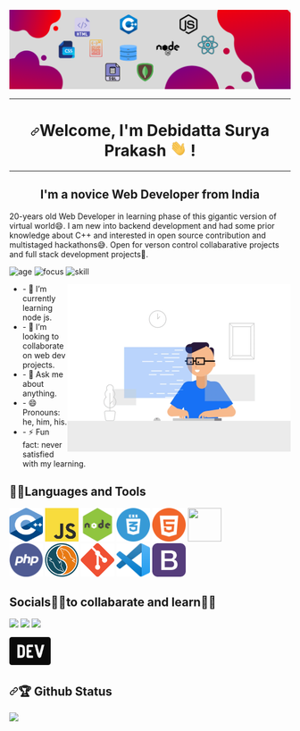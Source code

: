 <p><a target="_blank" rel="noopener noreferrer" href="https://raw.githubusercontent.com/debidattasuryaprakash/debidattasuryaprakash/main/photo/XIV.png"><img src="https://raw.githubusercontent.com/debidattasuryaprakash/debidattasuryaprakash/main/photo/XIV.png" alt="" style="max-width:100%;"></a></p>
<hr>



### <h1 align="center"><a id="user-content--नमस्ते-namaste-im-subhampreet-mohanty---" class="anchor" aria-hidden="true" href="#-नमस्ते-namaste-im-subhampreet-mohanty---"><svg class="octicon octicon-link" viewBox="0 0 16 16" version="1.1" width="16" height="16" aria-hidden="true"><path fill-rule="evenodd" d="M7.775 3.275a.75.75 0 001.06 1.06l1.25-1.25a2 2 0 112.83 2.83l-2.5 2.5a2 2 0 01-2.83 0 .75.75 0 00-1.06 1.06 3.5 3.5 0 004.95 0l2.5-2.5a3.5 3.5 0 00-4.95-4.95l-1.25 1.25zm-4.69 9.64a2 2 0 010-2.83l2.5-2.5a2 2 0 012.83 0 .75.75 0 001.06-1.06 3.5 3.5 0 00-4.95 0l-2.5 2.5a3.5 3.5 0 004.95 4.95l1.25-1.25a.75.75 0 00-1.06-1.06l-1.25 1.25a2 2 0 01-2.83 0z"></path></svg></a>Welcome, I'm Debidatta Surya Prakash <a target="_blank" rel="noopener noreferrer" href="https://raw.githubusercontent.com/ABSphreak/ABSphreak/master/gifs/Hi.gif"><img src="https://raw.githubusercontent.com/ABSphreak/ABSphreak/master/gifs/Hi.gif" width="30px" style="max-width:100%;"></a> ! </h1>
<hr>

<h2  align="center">I'm a novice Web Developer from India</h2>

<p>20-years old Web Developer in learning phase of this gigantic version of virtual world&#128516. I am new into backend development and had some prior knowledge about C++ and interested in open source contribution and multistaged hackathons😅. Open for verson control collabarative projects and full stack development projects🤗. 

<p>
<img src="https://img.shields.io/badge/age-20-blue" alt="age" data-canonical-src="https://img.shields.io/badge/age-20-blue" style="max-width:100%;">
<img src="https://img.shields.io/badge/focus-WebDev-brightgreen" alt="focus" data-canonical-src="https://img.shields.io/badge/focus-WebDev-brightgreen" style="max-width:100%;">
<img src="https://img.shields.io/badge/skill-Learning-red" alt="skill" data-canonical-src="https://img.shields.io/badge/skill-Learning-red" style="max-width:100%;">
</p>
<p><a target="_blank" rel="noopener noreferrer" href="https://raw.githubusercontent.com/debidattasuryaprakash/debidattasuryaprakash/main/photo/code.gif"><img align="right" src="https://raw.githubusercontent.com/debidattasuryaprakash/debidattasuryaprakash/main/photo/code.gif" width="400" data-canonical-src="https://media.giphy.com/media/M9gbBd9nbDrOTu1Mqx/giphy.gif" style="max-width:300%;"></a></p>
<p>
 <ul>
   
<li>- 🌱 I’m currently learning node js.</li>
<li>- 👯 I’m looking to collaborate on web dev projects.</li>
<li>- 💬 Ask me about anything.</li>
<li>- 😄 Pronouns: he, him, his.</li>
<li>- ⚡ Fun fact: never satisfied with my learning.</li>
  
   </ul>
</p>
<h2>👨‍💻Languages and Tools</h2>
<div align="left">
<a target="_blank" rel="noopener noreferrer" href="https://raw.githubusercontent.com/debidattasuryaprakash/debidattasuryaprakash/main/logos/c%2B%2B.png"><img src="https://raw.githubusercontent.com/debidattasuryaprakash/debidattasuryaprakash/main/logos/c%2B%2B.png" height="60" width="60" style="max-width:100%;"></a>
<a target="_blank" rel="noopener noreferrer" href="https://raw.githubusercontent.com/debidattasuryaprakash/debidattasuryaprakash/main/logos/JS.png"><img src="https://raw.githubusercontent.com/debidattasuryaprakash/debidattasuryaprakash/main/logos/JS.png" height="60" width="60" style="max-width:100%;"></a>
<a target="_blank" rel="noopener noreferrer" href="https://raw.githubusercontent.com/debidattasuryaprakash/debidattasuryaprakash/main/logos/node.jpeg"><img src="https://raw.githubusercontent.com/debidattasuryaprakash/debidattasuryaprakash/main/logos/node.jpeg" height="60" width="60" data-canonical-src="https://raw.githubusercontent.com/debidattasuryaprakash/debidattasuryaprakash/main/logos/node.jpeg" style="max-width:100%;"></a>
<a target="_blank" rel="noopener noreferrer" href="https://raw.githubusercontent.com/debidattasuryaprakash/debidattasuryaprakash/main/logos/css.png"><img src="https://raw.githubusercontent.com/debidattasuryaprakash/debidattasuryaprakash/main/logos/css.png" height="60" width="60" style="max-width:100%;"></a>
<a target="_blank" rel="noopener noreferrer" href="https://raw.githubusercontent.com/debidattasuryaprakash/debidattasuryaprakash/main/logos/html.png"><img src="https://raw.githubusercontent.com/debidattasuryaprakash/debidattasuryaprakash/main/logos/html.png" height="60" width="60" style="max-width:100%;"></a>
<a target="_blank" rel="noopener noreferrer" href="https://camo.githubusercontent.com/c10bbec541caa795eee7a0ada0415e2fe7c04b4f89aaa8ebc76e1d1ac2ede1d6/68747470733a2f2f696d672e69636f6e73382e636f6d2f636f6c6f722f3435322f6d6f6e676f64622e706e67"><img src="https://camo.githubusercontent.com/c10bbec541caa795eee7a0ada0415e2fe7c04b4f89aaa8ebc76e1d1ac2ede1d6/68747470733a2f2f696d672e69636f6e73382e636f6d2f636f6c6f722f3435322f6d6f6e676f64622e706e67" height="60" width="60" data-canonical-src="https://img.icons8.com/color/452/mongodb.png" style="max-width:100%;"></a>
<br>
<a target="_blank" rel="noopener noreferrer" href="https://raw.githubusercontent.com/debidattasuryaprakash/debidattasuryaprakash/main/logos/php.png"><img src="https://raw.githubusercontent.com/debidattasuryaprakash/debidattasuryaprakash/main/logos/php.png" height="60" width="60" style="max-width:100%;"></a>
<a target="_blank" rel="noopener noreferrer" href="https://raw.githubusercontent.com/debidattasuryaprakash/debidattasuryaprakash/main/logos/sql.png"><img src="https://raw.githubusercontent.com/debidattasuryaprakash/debidattasuryaprakash/main/logos/sql.png" height="60" width="60" style="max-width:100%;"></a>
<a target="_blank" rel="noopener noreferrer" href="https://raw.githubusercontent.com/debidattasuryaprakash/debidattasuryaprakash/main/logos/git.png"><img src="https://raw.githubusercontent.com/debidattasuryaprakash/debidattasuryaprakash/main/logos/git.png" height="60" width="60" style="max-width:100%;"></a>
<a target="_blank" rel="noopener noreferrer" href="https://raw.githubusercontent.com/debidattasuryaprakash/debidattasuryaprakash/main/logos/vs.png"><img src="https://raw.githubusercontent.com/debidattasuryaprakash/debidattasuryaprakash/main/logos/vs.png" height="60" width="60" style="max-width:100%;"></a>
<a target="_blank" rel="noopener noreferrer" href="https://raw.githubusercontent.com/debidattasuryaprakash/debidattasuryaprakash/main/logos/bootstrap.png"><img src="https://raw.githubusercontent.com/debidattasuryaprakash/debidattasuryaprakash/main/logos/bootstrap.png" height="60" width="60" style="max-width:100%;"></a>
</div>

<div align="left">
<h2>Socials🙋‍♂️to collabarate and learn👨‍🎓</h2>
<p><a href="https://www.linkedin.com/in/debidatta-suryaprakash-65016916b/" rel="nofollow"><img src="https://camo.githubusercontent.com/a493f6833f99fb3c85788d6d9305e6b7a42b838e5ee5d138fd9a8214a7e77472/68747470733a2f2f696d672e736869656c64732e696f2f62616467652f6c696e6b6564696e2d2532333030373742352e7376673f267374796c653d666f722d7468652d6261646765266c6f676f3d6c696e6b6564696e266c6f676f436f6c6f723d7768697465" data-canonical-src="https://img.shields.io/badge/linkedin-%230077B5.svg?&amp;style=for-the-badge&amp;logo=linkedin&amp;logoColor=white" style="max-width:100%;"></a>
<a href="https://www.instagram.com/debidattasuryaprakash/" rel="nofollow"><img src="https://camo.githubusercontent.com/5c3f3164b340475c38f1ec3d8c6d0c6e8656fbccac25d06cfb86477079b88638/68747470733a2f2f696d672e736869656c64732e696f2f62616467652f696e7374616772616d2d2532334534343035462e7376673f267374796c653d666f722d7468652d6261646765266c6f676f3d696e7374616772616d266c6f676f436f6c6f723d7768697465" data-canonical-src="https://img.shields.io/badge/instagram-%23E4405F.svg?&amp;style=for-the-badge&amp;logo=instagram&amp;logoColor=white" style="max-width:100%;"></a>
<a href="https://www.facebook.com/debidatta.suryaprakash/" rel="nofollow"><img src="https://camo.githubusercontent.com/c4c06a397ab9bdae3a07af592524a7fc3b8ddc91c161332951b12ce5f5079959/68747470733a2f2f696d672e736869656c64732e696f2f62616467652f66616365626f6f6b2d2532333138373746322e7376673f267374796c653d666f722d7468652d6261646765266c6f676f3d66616365626f6f6b266c6f676f436f6c6f723d7768697465" data-canonical-src="https://img.shields.io/badge/facebook-%231877F2.svg?&amp;style=for-the-badge&amp;logo=facebook&amp;logoColor=white" style="max-width:100%;"></a>
</p>

<p><a href="https://dev.to/debidattasuryaprakash" rel="nofollow"><img height="50" src="https://raw.githubusercontent.com/debidattasuryaprakash/debidattasuryaprakash/main/photo/0vbfzhjcsjs0u716x88o.gif" data-canonical-src="https://raw.githubusercontent.com/debidattasuryaprakash/debidattasuryaprakash/main/photo/0vbfzhjcsjs0u716x88o.gif" style="max-width:100%;"></a></p>
</div>
<h2><a id="user-content--github-status" class="anchor" aria-hidden="true" href="#-github-status"><svg class="octicon octicon-link" viewBox="0 0 16 16" version="1.1" width="16" height="16" aria-hidden="true"><path fill-rule="evenodd" d="M7.775 3.275a.75.75 0 001.06 1.06l1.25-1.25a2 2 0 112.83 2.83l-2.5 2.5a2 2 0 01-2.83 0 .75.75 0 00-1.06 1.06 3.5 3.5 0 004.95 0l2.5-2.5a3.5 3.5 0 00-4.95-4.95l-1.25 1.25zm-4.69 9.64a2 2 0 010-2.83l2.5-2.5a2 2 0 012.83 0 .75.75 0 001.06-1.06 3.5 3.5 0 00-4.95 0l-2.5 2.5a3.5 3.5 0 004.95 4.95l1.25-1.25a.75.75 0 00-1.06-1.06l-1.25 1.25a2 2 0 01-2.83 0z"></path></svg></a><g-emoji class="g-emoji" alias="trophy" fallback-src="https://github.githubassets.com/images/icons/emoji/unicode/1f3c6.png">🏆</g-emoji> Github Status</h2>
<a target="_blank" rel="noopener noreferrer" href="https://github-readme-streak-stats.herokuapp.com/?user=debidattasuryaprakash&theme=flag-india">
<img src="https://github-readme-streak-stats.herokuapp.com/?user=debidattasuryaprakash&theme=flag-india)](https://git.io/streak-stats" width="45%" data-canonical-src="https://github-readme-streak-stats.herokuapp.com/?user=debidattasuryaprakash&theme=flag-india" style="max-width:100%;">
</a>
